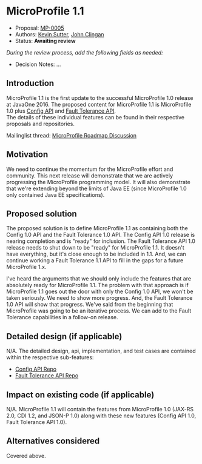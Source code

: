 # MicroProfile 1.1

* Proposal: [MP-0005](0005-MicroProfile-1.1.md)
* Authors: [Kevin Sutter](https://github.com/kwsutter), [John Clingan](https://github.com/jclingan)
* Status: **Awaiting review**

*During the review process, add the following fields as needed:*

* Decision Notes: ...

## Introduction

MicroProfile 1.1 is the first update to the successful MicroProfile 1.0 release at
JavaOne 2016.  The proposed content for MicroProfile 1.1 is MicroProfile 1.0 plus 
[Config API](https://github.com/eclipse/microprofile-evolution-process/blob/master/proposals/0001-config.md) and
[Fault Tolerance API](https://github.com/eclipse/microprofile-evolution-process/blob/master/proposals/0004-FaultTolerance.md).  
The details of these individual features can be found in their respective
proposals and repositories.

Mailinglist thread: [MicroProfile Roadmap Discussion](https://groups.google.com/forum/#!topic/microprofile/zTAuSTe6_So)

## Motivation

We need to continue the momentum for the MicroProfile effort and community.  This next 
release will demonstrate that we are actively progressing the MicroProfile programming
model.  It will also demonstrate that we're extending beyond the limits of Java EE (since
MicroProfile 1.0 only contained Java EE specifications).

## Proposed solution

The proposed solution is to define MicroProfile 1.1 as containing both the Config 1.0 API and
the Fault Tolerance 1.0 API.  The Config API 1.0 release is nearing completion and is 
"ready" for inclusion.  The Fault Tolerance API 1.0 release needs to shut down to be 
"ready" for MicroProfile 1.1.  It doesn't have everything, but it's close enough to be
included in 1.1.  And, we can continue working a Fault Tolerance 1.1 API to fill in the 
gaps for a future MicroProfile 1.x.

I've heard the arguments that we should only include the features that are absolutely
ready for MicroProfile 1.1.  The problem with that approach is if MicroProfile 1.1 goes 
out the door with only the Config 1.0 API, we won't be taken seriously.  We need to show
more progress.  And, the Fault Tolerance 1.0 API will show that progress.  We've said 
from the beginning that MicroProfile was going to be an iterative process.  We can add
to the Fault Tolerance capabilities in a follow-on release.

## Detailed design (if applicable)

N/A.  The detailed design, api, implementation, and test cases are contained within the
respective sub-features:

* [Config API Repo](https://github.com/eclipse/microprofile-config)
* [Fault Tolerance API Repo](https://github.com/eclipse/microprofile-fault-tolerance)

## Impact on existing code (if applicable)

N/A.  MicroProfile 1.1 will contain the features from MicroProfile 1.0 (JAX-RS 2.0, CDI
1.2, and JSON-P 1.0) along with these new features (Config API 1.0, Fault Tolerance API 
1.0).

## Alternatives considered

Covered above.
